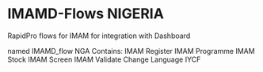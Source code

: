 # IMAMD-Flows NIGERIA
RapidPro flows for IMAM for integration with Dashboard

named IMAMD_flow NGA
Contains:
IMAM Register
IMAM Programme
IMAM Stock
IMAM Screen
IMAM Validate
Change Language
IYCF
